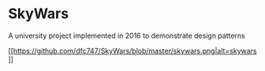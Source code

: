 # SkyWars
A university project implemented in 2016 to demonstrate design patterns

[[https://github.com/dfc747/SkyWars/blob/master/skywars.png|alt=skywars]]
